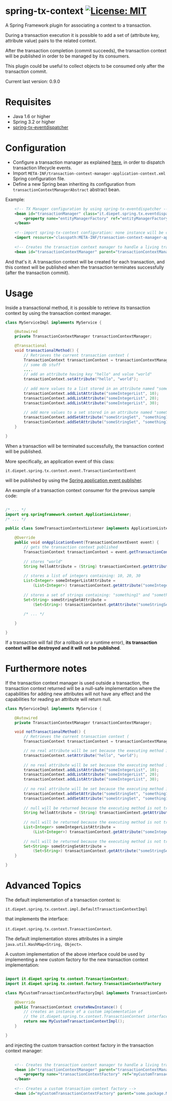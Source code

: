# spring-tx-context [![License: MIT](https://img.shields.io/badge/License-MIT-yellow.svg)](https://opensource.org/licenses/MIT)

A Spring Framework plugin for associating a context to a transaction.

During a transaction execution it is possible to add a set of (attribute key, attribute value) pairs to the related context.

After the transaction completion (commit succeeds), the transaction context will be published in order to be managed by its consumers.

This plugin could be useful to collect objects to be consumed only after the transaction commit.

Current last version: 0.9.0

# Requisites

* Java 1.6 or higher
* Spring 3.2 or higher
* [spring-tx-eventdispatcher](https://github.com/diepet/spring-tx-eventdispatcher)

# Configuration

* Configure a transaction manager as explained [here](https://github.com/diepet/spring-tx-eventdispatcher), in order to dispatch transaction lifecycle events.
* Import `META-INF/transaction-context-manager-application-context.xml` Spring configuration file.
* Define a new Spring bean inheriting its configuration from `transactionContextManagerAbstract` abstract bean.

Example:

```xml
	<!-- TX Manager configuration by using spring-tx-eventdispatcher -->		
	<bean id="transactionManager" class="it.diepet.spring.tx.eventdispatcher.EventDispatcherJpaTransactionManager">
		<property name="entityManagerFactory" ref="entityManagerFactory"></property>
	</bean>
	
	<!--import spring-tx-context configuration: none instance will be created in the Spring context-->
	<import resource="classpath:META-INF/transaction-context-manager-application-context.xml"/>
	
	<!-- Creates the transaction context manager to handle a living transaction context -->
	<bean id="transactionContextManager" parent="transactionContextManagerAbstract" />
```

And that's it. A transaction context will be created for each transaction, and this context will be published when the transaction terminates successfully (after the transaction commit).

# Usage

Inside a transactional method, it is possible to retrieve its transaction context by using the transaction context manager.

```Java
class MyServiceImpl implements MyService {

	@Autowired
	private TransactionContextManager transactionContextManager;

	@Transactional
	void transactionalMethod() { 
		// Retrieves the current transaction context (
		TransactionContext transactionContext = transactionContextManager.getTransactionContext();
		// some db stuff
		....
		// add an attribute having key "hello" and value "world"
		transactionContext.setAttribute("hello", "world");
		
		// add more values to a list stored in an attribute named "someIntegerList"
		transactionContext.addListAttribute("someIntegerList", 10);
		transactionContext.addListAttribute("someIntegerList", 20);
		transactionContext.addListAttribute("someIntegerList", 30);
		
		// add more values to a set stored in an attribute named "someStringSet"
		transactionContext.addSetAttribute("someStringSet", "something1");		
		transactionContext.addSetAttribute("someStringSet", "something1");	
	}

}
```

When a transaction will be terminated successfully, the transaction context will be published. 

More specifically, an application event of this class:

`it.diepet.spring.tx.context.event.TransactionContextEvent`

will be published by using the [Spring application event publisher](http://docs.spring.io/spring-framework/docs/current/javadoc-api/org/springframework/context/ApplicationEventPublisher.html).

An example of a transaction context consumer for the previous sample code:

```Java

/* ... */
import org.springframework.context.ApplicationListener;
/* ... */

public class SomeTransactionContextListener implements ApplicationListener<TransactionContextEvent> {

	@Override
	public void onApplicationEvent(TransactionContextEvent event) {
		// gets the transaction context published
		TransactionContext transactionContext = event.getTransactionContext();
		
		// stores "world"
		String helloAttribute = (String) transactionContext.getAttribute("hello"); 
		
		// stores a list of integers containing: 10, 20, 30
		List<Integer> someIntegerListAttribute = 
			(List<Integer>) transactionContext.getAttribute("someIntegerList");
		
		// stores a set of strings containing: "something1" and "something2"
		Set<String> someStringSetAttribute = 
			(Set<String>) transactionContext.getAttribute("someStringSet");
		
		/* ... */

	}

}

```

If a transaction will fail (for a rollback or a runtime error), **its transaction context will be destroyed and it will not be published**.

# Furthermore notes

If the transaction context manager is used outside a transaction, the transaction context returned will be a null-safe implementation where the capabilities for adding new attributes will not have any effect and the capabilities for reading an attribute will return null.

```Java
class MyServiceImpl implements MyService {

	@Autowired
	private TransactionContextManager transactionContextManager;

	void notTransactionalMethod() { 
		// Retrieves the current transaction context (
		TransactionContext transactionContext = transactionContextManager.getTransactionContext();

		// no real attribute will be set because the executing method is not transactional
		transactionContext.setAttribute("hello", "world");
		
		// no real attribute will be set because the executing method is not transactional
		transactionContext.addListAttribute("someIntegerList", 10);
		transactionContext.addListAttribute("someIntegerList", 20);
		transactionContext.addListAttribute("someIntegerList", 30);
		
		// no real attribute will be set because the executing method is not transactional
		transactionContext.addSetAttribute("someStringSet", "something1");		
		transactionContext.addSetAttribute("someStringSet", "something1");	
		
		// null will be returned because the executing method is not transactional
		String helloAttribute = (String) transactionContext.getAttribute("hello"); 
		
		// null will be returned because the executing method is not transactional
		List<Integer> someIntegerListAttribute = 
			(List<Integer>) transactionContext.getAttribute("someIntegerList");
		
		// null will be returned because the executing method is not transactional
		Set<String> someStringSetAttribute = 
			(Set<String>) transactionContext.getAttribute("someStringSet");
	}

}
```

# Advanced Topics

The default implementation of a transaction context is:

`it.diepet.spring.tx.context.impl.DefaultTransactionContextImpl`

that implements the interface:

`it.diepet.spring.tx.context.TransactionContext`.

The default implementation stores attributes in a simple `java.util.HashMap<String, Object>`.

A custom implementation of the above interface could be used by implementing a new custom factory for the new transaction context implementation:

```Java

import it.diepet.spring.tx.context.TransactionContext;
import it.diepet.spring.tx.context.factory.TransactionContextFactory

class MyCustomTransactionContextFactoryImpl implements TransactionContextFactory {

	@Override
	public TransactionContext createNewInstance() {
		// creates an instance of a custom implementation of 
		// the it.diepet.spring.tx.context.TransactionContext interface
		return new MyCustomTransactionContextImpl();
	}

}
```

and injecting the custom transaction context factory in the transaction context manager:

```xml
	
	<!-- Creates the transaction context manager to handle a living transaction context -->
	<bean id="transactionContextManager" parent="transactionContextManagerAbstract">
		<property name="transactionContextFactory" ref="myCustomTransactionContextFactory" />
	</bean>
	
	<!-- Creates a custom transaction context factory -->
	<bean id="myCustomTransactionContextFactory" parent="some.package.MyCustomTransactionContextFactoryImpl" />
```